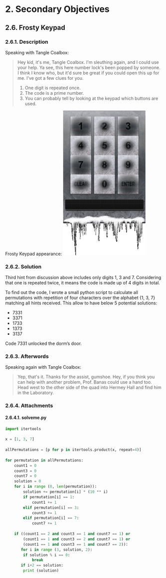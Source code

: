 # 2. Secondary Objectives
## 2.6. Frosty Keypad
### 2.6.1. Description
Speaking with Tangle Coalbox:
>Hey kid, it's me, Tangle Coalbox. I'm sleuthing again, and I could use your help. Ya see, this here number lock's been popped by someone. I think I know who, but it'd sure be great if you could open this up for me. I've got a few clues for you.
> 1. One digit is repeated once.
> 2. The code is a prime number.
> 3. You can probably tell by looking at the keypad which buttons are used.

Frosty Keypad appearance:
![Frosty Keypad apperance](https://github.com/LamonatoAndrea/KringleCon2/blob/master/02%20-%20Secondary%20Objectives/05%20-%20Frosty%20Keypad/frosty%20keypad.png)

### 2.6.2. Solution
Third hint from discussion above includes only digits 1, 3 and 7. Considering that one is repeated twice, it means the code is made up of 4 digits in total.

To find out the code, I wrote a small python script to calculate all permutations with repetition of four characters over the alphabet {1, 3, 7} matching all hints received. This allow to have below 5 potential solutions:
* 7331
* 3371
* 1733
* 1373
* 3137

Code 7331 unlocked the dorm’s door.
### 2.6.3. Afterwords
Speaking again with Tangle Coalbox:
>Yep, that's it. Thanks for the assist, gumshoe. Hey, if you think you can help with another problem, Prof. Banas could use a hand too. Head west to the other side of the quad into Hermey Hall and find him in the Laboratory.
### 2.6.4. Attachments
#### 2.6.4.1. solveme.py
```python
import itertools

x = [1, 3, 7]

allPermutations = [p for p in itertools.product(x, repeat=4)]

for permutation in allPermutations:
	count1 = 0
	count3 = 0
	count7 = 0
	solution = 0
	for i in range (0, len(permutation)):
		solution += permutation[i] * (10 ** i)
		if permutation[i] == 1:
			count1 += 1
		elif permutation[i] == 3:
			count3 += 1
		elif permutation[i] == 7:
			count7 += 1

	if ((count1 == 2 and count3 == 1 and count7 == 1) or
	    (count1 == 1 and count3 == 2 and count7 == 1) or
	    (count1 == 1 and count3 == 1 and count7 == 2)):
	   for i in range (3, solution, 2):
	   	if solution % i == 0:
	   		break
	   if i+2 == solution:
	   	print (solution)	
```